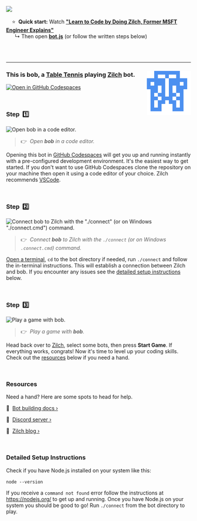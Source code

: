 
<a href="https://zilch.dev/v-learn-to-code-by-doing-zilch">
<img src="https://www.zilch.dev/intro-thumbnail.png" width="500px"/>
</a>

&nbsp;&nbsp;&nbsp;&nbsp;⭐&nbsp;&nbsp;**Quick start:** Watch [**"Learn to Code by Doing Zilch, Former MSFT Engineer Explains"**](https://zilch.dev/v-learn-to-code-by-doing-zilch)<br/>&nbsp;&nbsp;&nbsp;&nbsp;&nbsp;&nbsp;↳ Then open [**bot.js**](bot.js) (or follow the written steps below)

<br/>
<br/>

---

### <img align="right" src="./avatar.svg"/> This is bob, a [Table Tennis](https://www.zilch.dev/table-tennis) playing [Zilch](https://www.zilch.dev) bot.

[![Open in GitHub Codespaces](https://github.com/codespaces/badge.svg)](https://codespaces.new/Gilbertwparkinson/bob?quickstart=1)

<br/>

### Step &nbsp;1️⃣

![Open bob in a code editor.](https://www.zilch.dev/readme-v1-step1.gif)

> 👉 &nbsp;_Open **bob** in a code editor._

Opening this bot in [GitHub Codespaces](https://docs.github.com/en/codespaces) will get you up and running instantly with a pre-configured development environment. It's the easiest way to get started. If you don't want to use GitHub Codespaces clone the repository on your machine then open it using a code editor of your choice. Zilch recommends [VSCode](https://code.visualstudio.com/).

<br/>

### Step &nbsp;2️⃣

![Connect bob to Zilch with the "./connect" (or on Windows "./connect.cmd") command.](https://www.zilch.dev/readme-v1-step2.gif)

> 👉 &nbsp;_Connect **bob** to Zilch with the `./connect` (or on Windows `.connect.cmd`) command._

[Open a terminal](https://code.visualstudio.com/docs/terminal/basics), `cd` to the bot directory if needed, run `./connect` and follow the in-terminal instructions. This will establish a connection between Zilch and bob. If you encounter any issues see the [detailed setup instructions](#detailed-setup-instructions) below.

<br/>

### Step &nbsp;3️⃣

![Play a game with bob.](https://www.zilch.dev/readme-v2-step3.gif)

> 👉 &nbsp;_Play a game with **bob**._

Head back over to [Zilch](https://www.zilch.dev/table-tennis), select some bots, then press **Start Game**. If everything works, congrats! Now it's time to level up your coding skills. Check out the [resources](#resources) below if you need a hand.

<br/>

### Resources

Need a hand? Here are some spots to head for help.

🤖 &nbsp;[Bot building docs ›](https://www.zilch.dev/docs/building-bots)

💬 &nbsp;[Discord server ›](https://discord.gg/eFNVTn5tY8)

📖 &nbsp;[Zilch blog ›](https://www.zilch.dev/blog)

<br/>

### Detailed Setup Instructions

Check if you have Node.js installed on your system like this:

```
node --version
```

If you receive a `command not found` error follow the instructions
at https://nodejs.org/ to get up and running. Once you have Node.js
on your system you should be good to go! Run `./connect` from the
bot directory to play.

